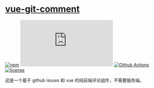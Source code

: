 # [vue-git-comment](https://github.com/shalldie/vue-git-comment)

[![npm][npm_image]][npm_url]
[![gzip][gzip_image]][gzip_url]
[![Github Actions][actions_image]][actions_url]
[![license][license_image]][npm_url]

这是一个基于 github issues 和 vue 的纯前端评论组件，不需要服务端。

<br >
<br >
<br >
<br >
<br >
<br >

<DemoVueGitComment />

[npm_image]: https://img.shields.io/npm/v/vue-git-comment.svg?logo=npm&style=flat-square
[npm_url]: https://www.npmjs.com/package/vue-git-comment
[actions_image]: https://img.shields.io/github/workflow/status/shalldie/vue-git-comment/ci?label=build&logo=github&style=flat-square
[actions_url]: https://github.com/shalldie/vue-git-comment/actions
[gzip_image]: https://img.badgesize.io/https://cdn.jsdelivr.net/npm/vue-git-comment@0.0.16/dist/vue-git-comment.umd.min.js?compression=gzip&style=flat-square
[gzip_url]: https://cdn.jsdelivr.net/npm/vue-git-comment@0.0.16/dist/vue-git-comment.umd.min.js
[license_image]: https://img.shields.io/npm/l/vue-git-comment.svg?style=flat-square
